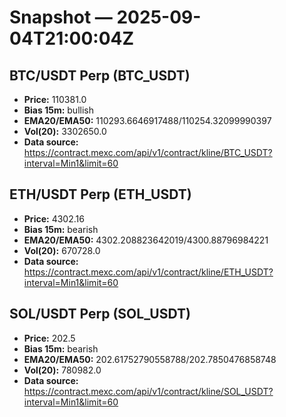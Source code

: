 # Snapshot — 2025-09-04T21:00:04Z

## BTC/USDT Perp (BTC_USDT)
- **Price:** 110381.0
- **Bias 15m:** bullish
- **EMA20/EMA50:** 110293.6646917488/110254.32099990397
- **Vol(20):** 3302650.0
- **Data source:** https://contract.mexc.com/api/v1/contract/kline/BTC_USDT?interval=Min1&limit=60

## ETH/USDT Perp (ETH_USDT)
- **Price:** 4302.16
- **Bias 15m:** bearish
- **EMA20/EMA50:** 4302.208823642019/4300.88796984221
- **Vol(20):** 670728.0
- **Data source:** https://contract.mexc.com/api/v1/contract/kline/ETH_USDT?interval=Min1&limit=60

## SOL/USDT Perp (SOL_USDT)
- **Price:** 202.5
- **Bias 15m:** bearish
- **EMA20/EMA50:** 202.61752790558788/202.7850476858748
- **Vol(20):** 780982.0
- **Data source:** https://contract.mexc.com/api/v1/contract/kline/SOL_USDT?interval=Min1&limit=60

